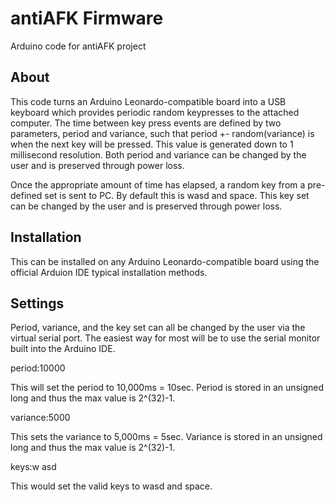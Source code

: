 antiAFK Firmware
================

Arduino code for antiAFK project

About
-----

This code turns an Arduino Leonardo-compatible board into a USB keyboard which provides periodic
random keypresses to the attached computer. The time between key press events are defined by two
parameters, period and variance, such that period +- random(variance) is when the next key will
be pressed. This value is generated down to 1 millisecond resolution. Both period and variance
can be changed by the user and is preserved through power loss.

Once the appropriate amount of time has elapsed, a random key from a pre-defined set is sent to
PC. By default this is wasd and space. This key set can be changed by the user and is preserved 
through power loss.

Installation
------------

This can be installed on any Arduino Leonardo-compatible board using the official Arduion IDE 
typical installation methods.

Settings
--------

Period, variance, and the key set can all be changed by the user via the virtual serial port.
The easiest way for most will be to use the serial monitor built into the Arduino IDE.

period:10000

This will set the period to 10,000ms = 10sec. Period is stored in an unsigned long and thus
the max value is 2^(32)-1.

variance:5000

This sets the variance to 5,000ms = 5sec. Variance is stored in an unsigned long and thus the
max value is 2^(32)-1.

keys:w asd

This would set the valid keys to wasd and space.
